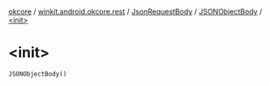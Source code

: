 [okcore](../../../index.md) / [winkit.android.okcore.rest](../../index.md) / [JsonRequestBody](../index.md) / [JSONObjectBody](index.md) / [&lt;init&gt;](./-init-.md)

# &lt;init&gt;

`JSONObjectBody()`